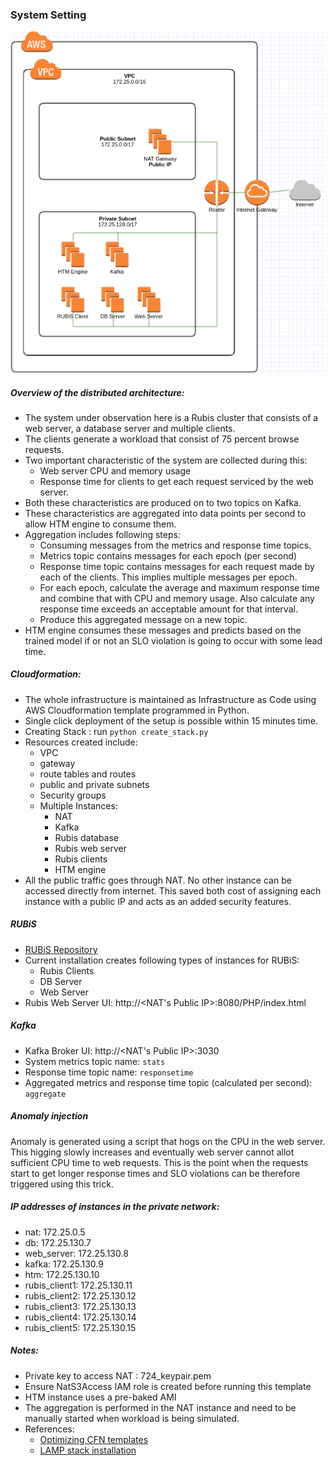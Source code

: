 
### System Setting
![AWS Architectures](https://github.com/atambol/Real-time-anomaly-prediction-in-distributed-systems/blob/master/AWS_Architecture.png?raw=true "AWS_Architectures")

##### Overview of the distributed architecture:
* The system under observation here is a Rubis cluster that consists of a web server, a database server and multiple clients.
* The clients generate a workload that consist of 75 percent browse requests.
* Two important characteristic of the system are collected during this:
    * Web server CPU and memory usage
    * Response time for clients to get each request serviced by the web server.
* Both these characteristics are produced on to two topics on Kafka.
* These characteristics are aggregated into data points per second to allow HTM engine to consume them.
* Aggregation includes following steps:
    * Consuming messages from the metrics and response time topics.
    * Metrics topic contains messages for each epoch (per second)
    * Response time topic contains messages for each request made by each of the clients. This implies multiple messages per epoch.
    * For each epoch, calculate the average and maximum response time and combine that with CPU and memory usage. Also calculate any response time exceeds an acceptable amount for that interval.
    * Produce this aggregated message on a new topic.
* HTM engine consumes these messages and predicts based on the trained model if or not an SLO violation is going to occur with some lead time. 

##### Cloudformation:
* The whole infrastructure is maintained as Infrastructure as Code using AWS Cloudformation template programmed in Python.
* Single click deployment of the setup is possible within 15 minutes time.
* Creating Stack : run `python create_stack.py`
* Resources created include: 
    * VPC
    * gateway
    * route tables and routes
    * public and private subnets
    * Security groups
    * Multiple Instances:
        * NAT
        * Kafka
        * Rubis database
        * Rubis web server
        * Rubis clients
        * HTM engine
* All the public traffic goes through NAT. No other instance can be accessed directly from internet. This saved both cost of assigning each instance with a public IP and acts as an added security features.

##### RUBiS
* [RUBiS Repository](https://github.com/atambol/RUBiS)
* Current installation creates following types of instances for RUBiS: 
    * Rubis Clients
    * DB Server
    * Web Server
* Rubis Web Server UI: http://<NAT's Public IP>:8080/PHP/index.html

##### Kafka
* Kafka Broker UI: http://<NAT's Public IP>:3030
* System metrics topic name: `stats`
* Response time topic name: `responsetime`
* Aggregated metrics and response time topic (calculated per second): `aggregate`

##### Anomaly injection
Anomaly is generated using a script that hogs on the CPU in the web server. This higging slowly increases and eventually web server cannot allot sufficient CPU time to web requests. This is the point when the requests start to get longer response times and SLO violations can be therefore triggered using this trick. 

##### IP addresses of instances in the private network:
* nat: 172.25.0.5
* db: 172.25.130.7
* web_server: 172.25.130.8
* kafka: 172.25.130.9
* htm: 172.25.130.10
* rubis_client1: 172.25.130.11
* rubis_client2: 172.25.130.12
* rubis_client3: 172.25.130.13
* rubis_client4: 172.25.130.14
* rubis_client5: 172.25.130.15

##### Notes:
* Private key to access NAT : 724_keypair.pem
* Ensure NatS3Access IAM role is created before running this template
* HTM instance uses a pre-baked AMI
* The aggregation is performed in the NAT instance and need to be manually started when workload is being simulated.
* References: 
    * [Optimizing CFN templates](https://aws.amazon.com/blogs/devops/optimize-aws-cloudformation-templates/)
    * [LAMP stack installation](https://docs.aws.amazon.com/AWSEC2/latest/UserGuide/install-LAMP.html)
